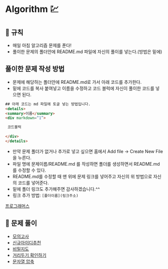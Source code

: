 # Algorithm 💹

## 🎲  규칙

- 매일 아침 알고리즘 문제를 푼다!
- 풀이한 문제의 폴더안에 README.md 파일에 자신의 풀이를 넣는다.(방법은 밑에)

## 풀이한 문제 작성 방법

- 문제에 해당하는 폴더안에 README.md로 가서 아래 코드를 추가한다.
- 밑에 코드를 복사 붙여넣고 이름을 수정하고 코드 블럭에 자신이 풀이한 코드를 넣으면 된다.
```html
## 아래 코드는 md 파일에 토글 넣는 방법입니다.
<details>
<summary>이름</summary>
<div markdown=“1”>

 코드블럭 
  
</div>
</details>
```

- 만약 문제 폴더가 없거나 추가로 넣고 싶으면 홈에서 Add file -> Create New File 을 누른다.
- 파일 명에 문제이름/README.md 를 작성하면 폴더를 생성하면서 README.md를 수정할 수 있다.
- README.md를 수정할 때 맨 위에 문제 링크를 넣어주고 자신의 위 방법으로 자신의 코드를 넣어준다.
- 밑에 폴더 링크도 추가해주면 감사하겠습니다.^^
- 링크 추가 방법: `[폴더이름](링크주소)`

[프로그래머스](https://programmers.co.kr/learn/challenges)

## 💬 문제 풀이
- [모의고사](https://github.com/knotted-developers/Algorithm/tree/main/모의고사)
- [신규아이디추천](https://github.com/knotted-developers/Algorithm/tree/main/신규아이디추천)
- [비밀지도](https://github.com/knotted-developers/Algorithm/tree/main/비밀지도)
- [거리두기 확인하기](https://github.com/knotted-developers/Algorithm/tree/main/거리두기%20확인하기)
- [문자열 압축](https://github.com/knotted-developers/Algorithm/tree/main/문자열%20압축)
